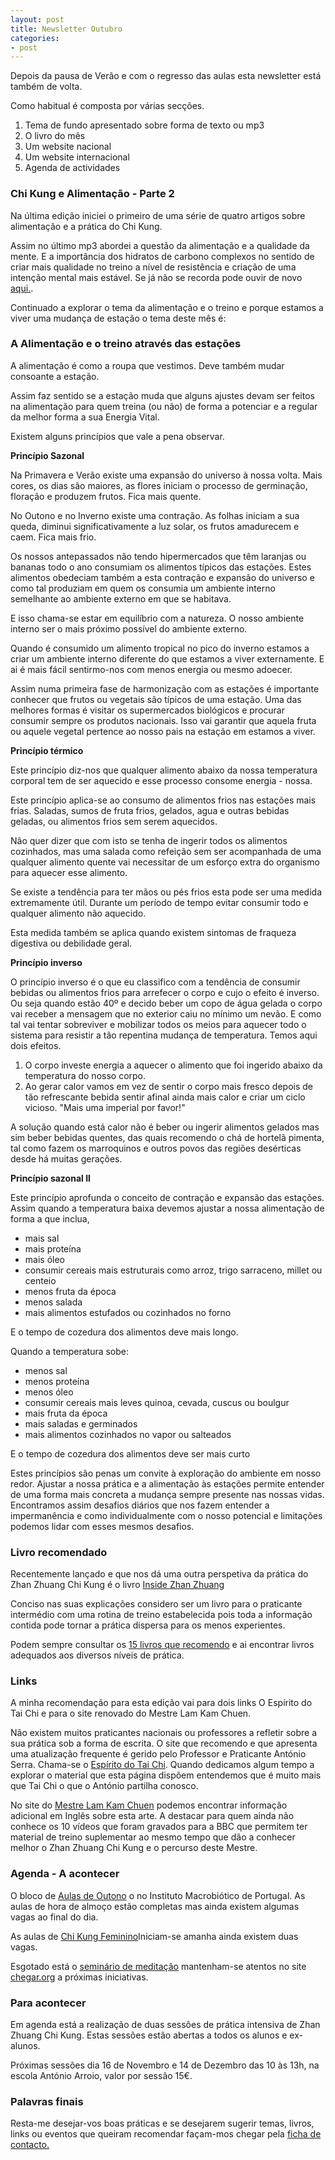 ```yaml
---
layout: post
title: Newsletter Outubro 
categories:
- post
---
```

Depois da pausa de Verão e com o regresso das aulas esta newsletter
está também de volta.

Como habitual é composta por várias secções.

1. Tema de fundo apresentado sobre forma de texto ou mp3
2. O livro do mês 
3. Um website nacional 
4. Um website internacional 
5. Agenda de actividades

### Chi Kung e Alimentação - Parte 2

Na última edição iniciei o primeiro de uma série de quatro
artigos sobre alimentação e a prática do Chi Kung. 

Assim no último mp3 abordei a questão da alimentação e a qualidade
da mente. E a importância dos hidratos de carbono complexos no
sentido de criar mais qualidade no treino a nível de resistência e
criação de uma intenção mental mais estável. Se já não se recorda
pode ouvir de novo [aqui.](http://s3.amazonaws.com/newsleter/news134.mp3).

Continuado a explorar o tema da alimentação e o treino e porque estamos a viver uma mudança de estação o tema deste mês é:

### A Alimentação e o treino através das estações

A alimentação é como a roupa que vestimos. Deve também mudar consoante a estação.  

Assim faz sentido se a estação muda que alguns ajustes devam ser feitos na alimentação para quem
treina (ou não) de forma a potenciar e a regular da melhor forma a sua Energia Vital.

Existem alguns princípios que vale a pena observar.

**Princípio Sazonal**

Na Primavera e Verão existe uma expansão do universo à nossa volta. Mais
cores, os dias são maiores, as flores iniciam o processo de germinação, floração e produzem
frutos. Fica mais quente.

No Outono e no Inverno existe uma contração. As folhas iniciam a sua queda, diminui
significativamente a luz solar, os frutos amadurecem e caem. Fica mais frio.

Os nossos antepassados não tendo hipermercados que têm laranjas ou bananas todo o ano
consumiam os alimentos típicos das estações. Estes alimentos obedeciam também a esta
contração e expansão do universo e como tal produziam em quem os consumia um ambiente
interno semelhante ao ambiente externo em que se habitava.

E isso chama-se estar em equilíbrio com a natureza. O nosso ambiente interno ser o  mais próximo possível do
ambiente externo.

Quando é consumido um alimento tropical no pico do inverno estamos a criar um ambiente
interno diferente do que estamos a viver externamente. E ai é mais fácil sentirmo-nos com
menos energia ou mesmo adoecer. 

Assim numa primeira fase de harmonização com as estações é importante conhecer que frutos ou
vegetais são típicos de uma estação. Uma das melhores formas é visitar os supermercados
biológicos e procurar consumir sempre os produtos nacionais. Isso vai garantir que aquela
fruta ou aquele vegetal pertence ao nosso pais na estação em estamos a viver.

**Princípio térmico**

Este princípio diz-nos que qualquer alimento abaixo da nossa temperatura corporal tem de ser
aquecido e esse processo consome energia - nossa.

Este princípio aplica-se ao consumo de alimentos frios nas estações mais frias. Saladas,
sumos de fruta frios, gelados, agua e outras bebidas geladas, ou alimentos frios sem serem
aquecidos. 

Não quer dizer que com isto se tenha de ingerir todos os alimentos cozinhados, mas uma
salada como refeição sem ser acompanhada de uma qualquer alimento quente vai necessitar de
um esforço extra do organismo para aquecer esse alimento. 

Se existe a tendência para ter mãos ou pés frios esta pode ser uma medida extremamente útil.
Durante um período de tempo evitar consumir todo e qualquer alimento não aquecido.  

Esta medida também se aplica quando existem sintomas de fraqueza digestiva ou debilidade
geral. 

**Princípio inverso**

O princípio inverso é o que eu classifico com a tendência de consumir bebidas ou alimentos
frios para arrefecer o corpo e cujo o efeito é inverso. Ou seja quando estão 40º e decido
beber um copo de água gelada o corpo vai receber a mensagem que no exterior caiu no mínimo
um nevão. E como tal vai tentar sobreviver e mobilizar todos os meios para aquecer todo o
sistema para resistir a tão repentina mudança de temperatura. Temos aqui dois efeitos. 
1. O corpo investe energia a aquecer o alimento que foi ingerido abaixo da temperatura do
nosso corpo. 
2. Ao gerar calor vamos em vez de sentir o corpo mais fresco depois de tão refrescante
bebida sentir afinal ainda mais calor e criar um ciclo vicioso. "Mais uma imperial por
favor!"

A solução quando está calor não é beber ou ingerir alimentos gelados mas sim beber bebidas
quentes, das quais recomendo o chá de hortelã pimenta, tal como fazem os marroquinos e outros
povos das regiões desérticas desde há muitas gerações. 

**Princípio sazonal II**

Este princípio aprofunda o conceito de contração e expansão das estações. Assim
quando a temperatura baixa devemos ajustar a nossa alimentação de forma a que inclua,

+  mais sal
+  mais proteína
+  mais óleo 
+  consumir cereais mais estruturais como arroz, trigo sarraceno, millet ou centeio 
+  menos fruta da época
+  menos salada 
+  mais alimentos estufados ou cozinhados no forno

E o tempo de cozedura dos alimentos deve mais longo.

Quando a temperatura sobe:

+  menos sal
+  menos proteína
+  menos óleo
+  consumir cereais mais leves quinoa, cevada, cuscus ou boulgur
+  mais fruta da época 
+  mais saladas e germinados 
+  mais alimentos cozinhados no vapor ou salteados

E o tempo de cozedura dos alimentos deve ser mais curto

Estes princípios são penas um convite à exploração do ambiente em nosso redor. Ajustar a nossa prática e a alimentação às estações permite entender de uma forma mais concreta a mudança sempre presente nas nossas vidas. Encontramos assim desafios diários que nos fazem entender a impermanência e como individualmente com o nosso potencial e limitações podemos lidar com esses mesmos desafios. 

### Livro recomendado

Recentemente lançado e que nos dá uma outra perspetiva da prática do Zhan Zhuang Chi Kung é o livro [Inside Zhan Zhuang](http://www.amazon.co.uk/gp/product/0988317885/ref=as_li_ss_tl?ie=UTF8&camp=1634&creative=19450&creativeASIN=0988317885&linkCode=as2&tag=guanyuan-2)

Conciso nas suas explicações considero ser um livro para o praticante intermédio com uma rotina de treino estabelecida pois toda a informação contida pode tornar a prática dispersa para os menos experientes. 

Podem sempre consultar os [15 livros que recomendo](http://devagar.org/2008/08/01/15-livros-essenciais-sobre-chi-kung.html) e ai encontrar livros adequados aos diversos níveis de prática. 

### Links

A minha recomendação para esta edição vai para dois links O Espírito do Tai Chi e para o site renovado do Mestre Lam Kam Chuen.

Não existem muitos praticantes nacionais ou professores a refletir sobre a sua prática sob a forma de escrita. O site que recomendo e que apresenta uma atualização frequente é gerido pelo Professor e Praticante António Serra. Chama-se o [Espírito do Tai Chi](http://espiritotaichi.no.sapo.pt/). Quando dedicamos algum tempo a explorar o material que esta página dispõem entendemos que é muito mais que Tai Chi o que o António partilha conosco. 

No site do [Mestre Lam Kam Chuen](http://www.lamkamchuen.com/lamkamchuen.com/News_%26_Events/News_%26_Events.html) podemos encontrar informação adicional em Inglês sobre esta arte. A destacar para quem ainda não conhece os 10 vídeos que foram gravados para a BBC que permitem ter material de treino suplementar ao mesmo tempo que dão a conhecer melhor o Zhan Zhuang Chi Kung e o percurso deste Mestre. 

### Agenda - A acontecer

O bloco de [Aulas de Outono](http://devagar.org/regulares.html) o no Instituto Macrobiótico de Portugal. 
As aulas de hora de almoço estão completas mas ainda existem algumas vagas ao final do dia. 

As aulas de [Chi Kung Feminino](http://chegar.org/441-2/)Iniciam-se amanha ainda existem duas vagas. 

Esgotado está o [seminário de meditação](http://chegar.org/wp-content/uploads/2013/09/Curso-Medita%C3%A7%C3%A3o.pdf) mantenham-se atentos no site [chegar.org](http://chegar.org) a próximas iniciativas. 

### Para acontecer

Em agenda está a realização de duas sessões de prática intensiva de Zhan Zhuang Chi Kung. Estas sessões estão abertas a todos os alunos e ex-alunos.

Próximas sessões dia 16 de Novembro e 14 de Dezembro das 10 às 13h, na escola António Arroio, valor por sessão 15€. 

### Palavras finais 

Resta-me desejar-vos boas práticas e se desejarem sugerir temas, livros, links ou eventos que queiram recomendar façam-mos chegar pela [ficha de contacto.](http://devagar.org/contato.html)
